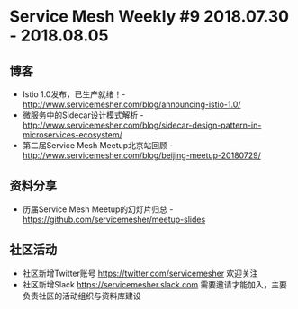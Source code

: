 # Service Mesh Weekly #9 2018.07.30 - 2018.08.05

## 博客

- Istio 1.0发布，已生产就绪！- http://www.servicemesher.com/blog/announcing-istio-1.0/
-  微服务中的Sidecar设计模式解析 - http://www.servicemesher.com/blog/sidecar-design-pattern-in-microservices-ecosystem/
- 第二届Service Mesh Meetup北京站回顾 - http://www.servicemesher.com/blog/beijing-meetup-20180729/

## 资料分享

- 历届Service Mesh Meetup的幻灯片归总 - https://github.com/servicemesher/meetup-slides

## 社区活动

- 社区新增Twitter账号 https://twitter.com/servicemesher 欢迎关注
- 社区新增Slack https://servicemesher.slack.com 需要邀请才能加入，主要负责社区的活动组织与资料库建设